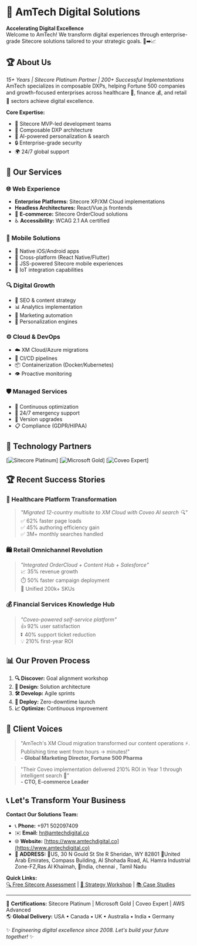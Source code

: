 # 🚀 AmTech Digital Solutions

**Accelerating Digital Excellence**  
Welcome to AmTech! We transform digital experiences through enterprise-grade Sitecore solutions tailored to your strategic goals. 💼➡️📈

## 🏆 About Us
*15+ Years | Sitecore Platinum Partner | 200+ Successful Implementations*  
AmTech specializes in composable DXPs, helping Fortune 500 companies and growth-focused enterprises across healthcare 🏥, finance 💰, and retail 🛒 sectors achieve digital excellence.

**Core Expertise:**
- 🥇 Sitecore MVP-led development teams
- 🧩 Composable DXP architecture
- 🤖 AI-powered personalization & search
- 🔒 Enterprise-grade security
- 🌍 24/7 global support

## 💼 Our Services

### 🌐 Web Experience
- **Enterprise Platforms:** Sitecore XP/XM Cloud implementations
- **Headless Architectures:** React/Vue.js frontends
- 🛒 **E-commerce:** Sitecore OrderCloud solutions
- ♿ **Accessibility:** WCAG 2.1 AA certified

### 📱 Mobile Solutions
- 📲 Native iOS/Android apps
- 🔄 Cross-platform (React Native/Flutter)
- 🧠 JSS-powered Sitecore mobile experiences
- 🔗 IoT integration capabilities

### 🔍 Digital Growth
- 🎯 SEO & content strategy
- 📊 Analytics implementation
- 🤖 Marketing automation
- 📣 Personalization engines

### ⚙️ Cloud & DevOps
- ☁️ XM Cloud/Azure migrations
- 🚀 CI/CD pipelines
- 📦 Containerization (Docker/Kubernetes)
- 👁️ Proactive monitoring

### 🛡️ Managed Services
- 🔄 Continuous optimization
- 🚨 24/7 emergency support
- 🔄 Version upgrades
- 📋 Compliance (GDPR/HIPAA)

## 🤝 Technology Partners
[![Sitecore Platinum](https://www.amtechdigital.co/images/sitecore-badge.png)] 
[![Microsoft Gold](https://www.amtechdigital.co/images/azure-badge.png)]
[![Coveo Expert](https://www.amtechdigital.co/images/coveo-badge.png)]

## 🏆 Recent Success Stories

### 🏥 Healthcare Platform Transformation
> *"Migrated 12-country multisite to XM Cloud with Coveo AI search 🔍"*  
> ✅ 62% faster page loads  
> ✅ 45% authoring efficiency gain  
> ✅ 3M+ monthly searches handled

### 🛍️ Retail Omnichannel Revolution
> *"Integrated OrderCloud + Content Hub + Salesforce"*  
> 📈 35% revenue growth  
> ⏱️ 50% faster campaign deployment  
> 🛒 Unified 200k+ SKUs

### 💰 Financial Services Knowledge Hub
> *"Coveo-powered self-service platform"*  
> 👍 92% user satisfaction  
> ⏬ 40% support ticket reduction  
> 💡 210% first-year ROI

## 📊 Our Proven Process
1. **🔍 Discover:** Goal alignment workshop
2. **🎨 Design:** Solution architecture
3. **🛠️ Develop:** Agile sprints
4. **🚀 Deploy:** Zero-downtime launch
5. **📈 Optimize:** Continuous improvement

## 🌟 Client Voices
> "AmTech's XM Cloud migration transformed our content operations ⚡. Publishing time went from hours → minutes!"  
> **- Global Marketing Director, Fortune 500 Pharma**

> "Their Coveo implementation delivered 210% ROI in Year 1 through intelligent search 🤖"  
> **- CTO, E-commerce Leader**

## 📞 Let's Transform Your Business

**Contact Our Solutions Team:**  
- 📞 **Phone:** +971 502097409
- ✉️ **Email:** hr@amtechdigital.co
- 🌐 **Website:** [https://www.amtechdigital.co](https://www.amtechdigital.co)
- 📍 **ADDRESS:** 
🔗US, 30 N Gould St Ste R Sheridan, WY 82801
🔗United Arab Emirates, Compass Building, Al Shohada Road, AL Hamra Industrial Zone-FZ,Ras Al Khaimah,
🔗India, chennai , Tamil Nadu


**Quick Links:**  
[🔍 Free Sitecore Assessment](https://www.amtechdigital.co/contact) | 
[📅 Strategy Workshop](https://www.amtechdigital.co/services) | 
[📚 Case Studies](https://www.amtechdigital.co/work)

---

🏅 **Certifications:** Sitecore Platinum | Microsoft Gold | Coveo Expert | AWS Advanced  
🌎 **Global Delivery:** USA • Canada • UK • Australia • India • Germany

✨ *Engineering digital excellence since 2008. Let's build your future together!* ✨